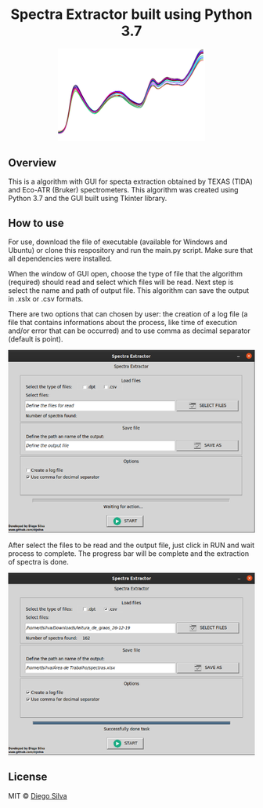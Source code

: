 <h1 align='center'>Spectra Extractor built using Python 3.7</h1>
<p align="center">
<img width="300" src="https://github.com/dijsilva/extractor_of_spectra/blob/master/images/icon.png">
</p>


<h2>Overview</h2>
This is a algorithm with GUI for specta extraction obtained by TEXAS (TIDA) and Eco-ATR (Bruker) spectrometers. This algorithm was created using Python 3.7 and the GUI built using Tkinter library.

<h2>How to use</h2>
For use, download the file of executable (available for Windows and Ubuntu) or clone this respository and run the main.py script. Make sure that all dependencies were installed.

When the window of GUI open, choose the type of file that the algorithm (required) should read and select which files will be read. Next step is select the name and path of output file. This algorithm can save the output in .xslx or .csv formats.

There are two options that can chosen by user: the creation of a log file (a file that contains informations about the process, like time of execution and/or error that can be occurred) and to use comma as decimal separator (default is point).

<p align="center">
<img width="700" src="https://github.com/dijsilva/extractor_of_spectra/blob/master/images_readme/initial.png">
</p>

After select the files to be read and the output file, just click in RUN and wait process to complete. The progress bar will be complete and the extraction of spectra is done.

<p align="center">
<img width="700" src="https://github.com/dijsilva/extractor_of_spectra/blob/master/images_readme/end.png">
</p>


<h2>License</h2>
MIT © <a href="https://github.com/dijsilva">Diego Silva</a>